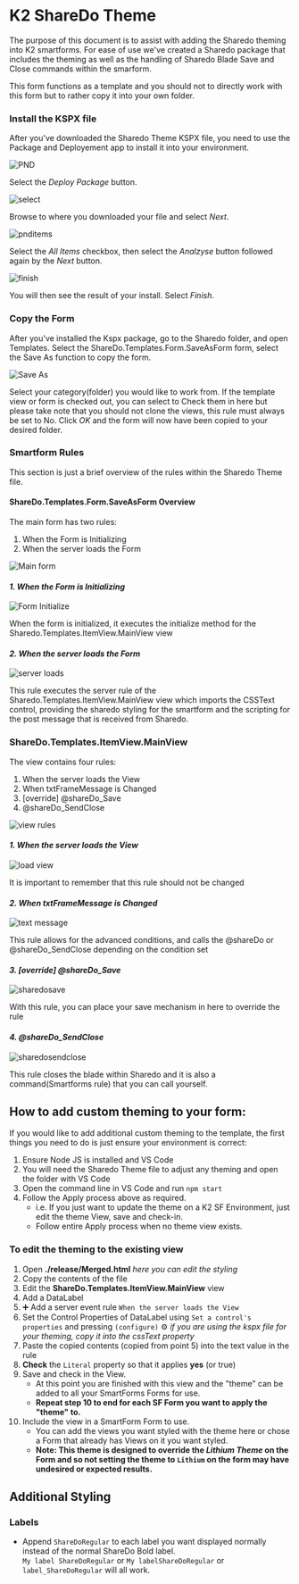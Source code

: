 # K2 ShareDo Theme

The purpose of this document is to assist with adding the Sharedo theming into K2 smartforms.
For ease of use we've created a Sharedo package that includes the theming as well as the handling of Sharedo Blade Save and Close commands within the smarform.

This form functions as a template and you should not to directly work with this form but to rather copy it into your own folder.

### Install the KSPX file

After you've downloaded the Sharedo Theme KSPX file, you need to use the Package and Deployement app to install it into your environment.

![PND](./images/pnd.PNG)

Select the _Deploy Package_ button. 

![select](./images/selectpackage.PNG)

Browse to where you downloaded your file and select _Next_.

![pnditems](./images/pnditems.PNG)

Select the _All Items_ checkbox, then select the _Analzyse_ button followed again by the _Next_ button.

![finish](./images/pndfinish.PNG)

You will then see the result of your install. Select _Finish_.
 
### Copy the Form
After you've installed the Kspx package, go to the Sharedo folder, and open Templates. Select the ShareDo.Templates.Form.SaveAsForm form, select the Save As function to copy the form.

![Save As](./images/saveAs.PNG)

Select your category(folder) you would like to work from.
If the template view or form is checked out, you can select to Check them in here but please take note that you should not clone the views, this rule must always be set to No.
Click _OK_ and the form will now have been copied to your desired folder.

### Smartform Rules
This section is just a brief overview of the rules within the Sharedo Theme file.

#### ShareDo.Templates.Form.SaveAsForm Overview

The main form has two rules: 
1. When the Form is Initializing
2. When the server loads the Form

![Main form](./images/rulesOne.PNG)

#### _1. When the Form is Initializing_

![Form Initialize](./images/formInit.PNG)

When the form is initialized, it executes the initialize method for the Sharedo.Templates.ItemView.MainView view

#### _2. When the server loads the Form_
![server loads](./images/serverloadsForm.PNG)

This rule executes the server rule of the Sharedo.Templates.ItemView.MainView view which imports the CSSText control, providing the sharedo styling for the smartform and the scripting for the post message that is received from Sharedo.

### ShareDo.Templates.ItemView.MainView
The view contains four rules:
1. When the server loads the View
2. When txtFrameMessage is Changed
3. [override] @shareDo_Save
4. @shareDo_SendClose

![view rules](./images/viewRulesOverview.PNG)

#### _1. When the server loads the View_
![load view](./images/loadview.PNG)

It is important to remember that this rule should not be changed

#### _2. When txtFrameMessage is Changed_
![text message](./images/textFrame.PNG)

This rule allows for the advanced conditions, and calls the @shareDo or @shareDo_SendClose depending on the condition set

#### _3. [override] @shareDo_Save_
![sharedosave](./images/sharedoSave.PNG)

With this rule, you can place your save mechanism in here to override the rule

#### _4. @shareDo_SendClose_

![sharedosendclose](./images/sharedoSendClose.PNG)

This rule closes the blade within Sharedo and it is also a command(Smartforms rule) that you can call yourself.

## How to add custom theming to your form:

If you would like to add additional custom theming to the template, the first things you need to do is just ensure your environment is correct:

1. Ensure Node JS is installed and VS Code
2. You will need the Sharedo Theme file to adjust any theming and open the folder with VS Code
3. Open the command line in VS Code and run `npm start`
4. Follow the Apply process above as required.
      - i.e. If you just want to update the theme on a K2 SF Environment, just edit the theme View, save and check-in.
      - Follow entire Apply process when no theme view exists.
      
### To edit the theming to the existing view

1. Open **./release/Merged.html**
   _here you can edit the styling_
2. Copy the contents of the file
3. Edit the **ShareDo.Templates.ItemView.MainView** view
4. Add a DataLabel
5. :heavy_plus_sign: Add a server event rule `When the server loads the View`
6. Set the Control Properties of DataLabel using `Set a control's properties` and pressing `(configure)` :gear: 
   _if you are using the kspx file for your theming, copy it into the cssText property_
7. Paste the copied contents (copied from point 5) into the text value in the rule
8. **Check** the `Literal` property so that it applies **yes** (or true)
9. Save and check in the View.
      - At this point you are finished with this view and the "theme" can be added to all your SmartForms Forms for use.
      - **Repeat step 10 to end for each SF Form you want to apply the "theme" to.**
10. Include the view in a SmartForm Form to use.
      - You can add the views you want styled with the theme here or chose a Form that already has Views on it you want styled.  
      - **Note: This theme is designed to override the *Lithium Theme* on the Form and so not setting the theme to `Lithium` on the form may have undesired or expected results.**
  
## Additional Styling
### Labels
  - Append `ShareDoRegular` to each label you want displayed normally instead of the normal ShareDo Bold label.  
    `My label ShareDoRegular` or `My labelShareDoRegular` or  `label_ShareDoRegular` will all work.
